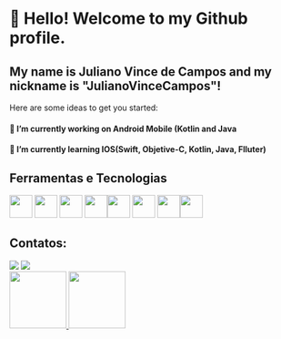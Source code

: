 # 👋 Hello! Welcome to my Github profile.
## My name is Juliano Vince de Campos and my nickname is "JulianoVinceCampos"!

Here are some ideas to get you started:

#### 🔭 I’m currently working on Android Mobile (Kotlin and Java
#### 🌱 I’m currently learning IOS(Swift, Objetive-C, Kotlin, Java, Flluter)

## Ferramentas e Tecnologias
<img src="https://cdn.jsdelivr.net/gh/devicons/devicon/icons/androidstudio/androidstudio-original.svg" width="40" height="40" /> <img src="https://cdn.jsdelivr.net/gh/devicons/devicon/icons/android/android-original.svg" width="40" height="40"/> <img src="https://cdn.jsdelivr.net/gh/devicons/devicon/icons/swift/swift-original.svg" width="40" height="40"/>
 <img src="https://cdn.jsdelivr.net/gh/devicons/devicon/icons/bitbucket/bitbucket-original.svg" width="40" height="40" /><img src="https://cdn.jsdelivr.net/gh/devicons/devicon/icons/flutter/flutter-original.svg"  width="40" height="40"/> <img src="https://cdn.jsdelivr.net/gh/devicons/devicon/icons/git/git-original.svg"  width="40" height="40" /> <img src="https://cdn.jsdelivr.net/gh/devicons/devicon/icons/xcode/xcode-original.svg"  width="40" height="40" /><img src="https://cdn.jsdelivr.net/gh/devicons/devicon/icons/firebase/firebase-plain.svg" width="40" height="40"/>


## Contatos:

<div>
<a href = "mailto:contato@julianovincedecampos@hotmail.com"><img src="https://img.shields.io/badge/Gmail-D14836?style=for-the-badge&logo=gmail&logoColor=white" target="_blank"></a>
<a href="https://www.linkedin.com/in/julianovincecampos/" target="_blank"><img src="https://img.shields.io/badge/-LinkedIn-%230077B5?style=for-the-badge&logo=linkedin&logoColor=white" target="_blank"></a>   
</div>



<div>
<a href="https://github.com/julianovincecampos">
<img height="100em" src="https://github-readme-stats.vercel.app/api/top-langs/?username=julianovincecampos&layout=compact&langs_count=7&theme=dracula"/>
<img height="100em" src="https://github-readme-stats.vercel.app/api?username=julianovincecampos&show_icons=true&theme=dracula&include_all_commits=true&count_private=true"/>
</div>




